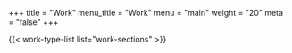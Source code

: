 +++
title = "Work"
menu_title = "Work"
menu = "main"
weight = "20"
meta = "false"
+++

{{< work-type-list list="work-sections" >}}
